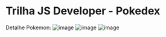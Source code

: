 # Trilha JS Developer - Pokedex
Detalhe Pokemon:
![image](https://github.com/alexantonio308/js-developer-pokedex/assets/17026031/17646ec6-86ed-45d0-8b0d-522f696b290e)
![image](https://github.com/alexantonio308/js-developer-pokedex/assets/17026031/1ad62f77-bc19-478f-88bf-a9e3ffee1a44)
![image](https://github.com/alexantonio308/js-developer-pokedex/assets/17026031/e769caed-c685-49d4-bcfd-93dd8a995a81)
